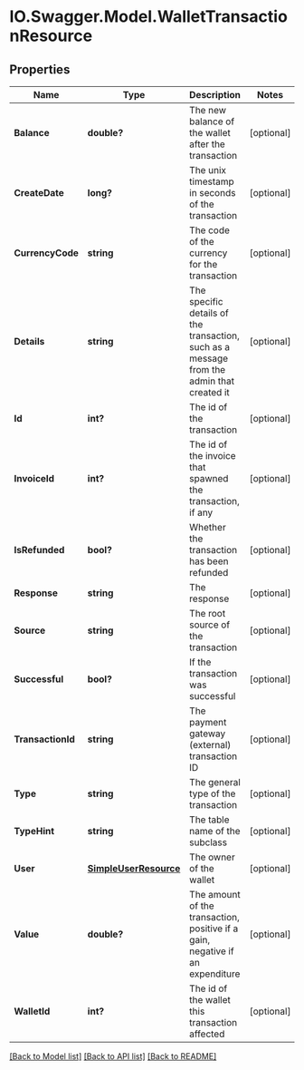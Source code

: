 # IO.Swagger.Model.WalletTransactionResource
## Properties

Name | Type | Description | Notes
------------ | ------------- | ------------- | -------------
**Balance** | **double?** | The new balance of the wallet after the transaction | [optional] 
**CreateDate** | **long?** | The unix timestamp in seconds of the transaction | [optional] 
**CurrencyCode** | **string** | The code of the currency for the transaction | [optional] 
**Details** | **string** | The specific details of the transaction, such as a message from the admin that created it | [optional] 
**Id** | **int?** | The id of the transaction | [optional] 
**InvoiceId** | **int?** | The id of the invoice that spawned the transaction, if any | [optional] 
**IsRefunded** | **bool?** | Whether the transaction has been refunded | [optional] 
**Response** | **string** | The response | [optional] 
**Source** | **string** | The root source of the transaction | [optional] 
**Successful** | **bool?** | If the transaction was successful | [optional] 
**TransactionId** | **string** | The payment gateway (external) transaction ID | [optional] 
**Type** | **string** | The general type of the transaction | [optional] 
**TypeHint** | **string** | The table name of the subclass | [optional] 
**User** | [**SimpleUserResource**](SimpleUserResource.md) | The owner of the wallet | [optional] 
**Value** | **double?** | The amount of the transaction, positive if a gain, negative if an expenditure | [optional] 
**WalletId** | **int?** | The id of the wallet this transaction affected | [optional] 

[[Back to Model list]](../README.md#documentation-for-models) [[Back to API list]](../README.md#documentation-for-api-endpoints) [[Back to README]](../README.md)


